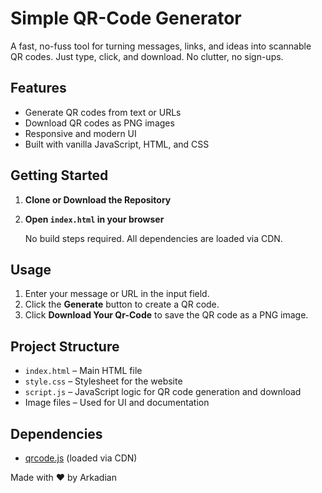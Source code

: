 # Simple QR-Code Generator

A fast, no-fuss tool for turning messages, links, and ideas into scannable QR codes. Just type, click, and download. No clutter, no sign-ups.

## Features

- Generate QR codes from text or URLs
- Download QR codes as PNG images
- Responsive and modern UI
- Built with vanilla JavaScript, HTML, and CSS

## Getting Started

1. **Clone or Download the Repository**

2. **Open `index.html` in your browser**

   No build steps required. All dependencies are loaded via CDN.

## Usage

1. Enter your message or URL in the input field.
2. Click the **Generate** button to create a QR code.
3. Click **Download Your Qr-Code** to save the QR code as a PNG image.

## Project Structure

- `index.html` – Main HTML file
- `style.css` – Stylesheet for the website
- `script.js` – JavaScript logic for QR code generation and download
- Image files – Used for UI and documentation

## Dependencies

- [qrcode.js](https://github.com/soldair/node-qrcode) (loaded via CDN)


Made with ❤️ by Arkadian
